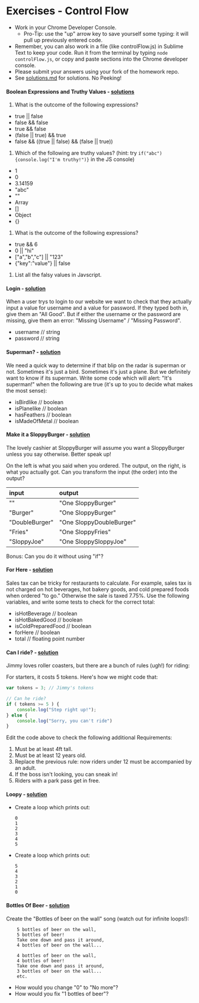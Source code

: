 # Exercises - Control Flow

- Work in your Chrome Developer Console.  
    * Pro-Tip: use the "up" arrow key to save yourself some typing: it will pull up previously entered code.
- Remember, you can also work in a file (like controlFlow.js) in Sublime Text to keep your code.  Run it from the terminal by typing `node controlFlow.js`, or copy and paste sections into the Chrome developer console.
- Please submit your answers using your fork of the homework repo.
- See [solutions.md](solutions.md) for solutions. No Peeking!


#### Boolean Expressions and Truthy Values - [solutions](solutions.md)

1. What is the outcome of the following expressions?

  * true || false
  * false && false
  * true && false
  * (false || true) && true
  * false && ((true || false) && (false || true))

1. Which of the following are truthy values? (hint: try `if("abc"){console.log("I'm truthy!")}` in the JS console)
  * 1
  * 0
  * 3.14159
  * "abc"
  * ""
  * Array
  * []
  * Object
  * {}

1. What is the outcome of the following expressions?
  *  true && 6
  *  0 || "hi"
  *  ["a","b","c"] || "123"
  *  {"key":"value"} || false

1. List all the falsy values in Javscript.

#### Login - [solution](solutions.md)
When a user trys to login to our website we want to check that they actually input a value for username and a value for password. If they typed both in, give them an "All Good". But if either the username or the password are missing, give them an error: "Missing Username" / "Missing Password".
* username // string
* password // string


#### Superman? - [solution](solutions.md)
We need a quick way to determine if that blip on the radar is superman or not. Sometimes it's just a bird. Sometimes it's just a plane. But we definitely want to know if its superman. Write some code which will alert: "It's superman!" when the following are true (it's up to you to decide what makes the most sense):
* isBirdlike // boolean
* isPlanelike // boolean
* hasFeathers // boolean
* isMadeOfMetal // boolean


#### Make it a SloppyBurger - [solution](solutions.md)
The lovely cashier at SloppyBurger will assume you want a SloppyBurger unless you say otherwise. Better speak up!

On the left is what you said when you ordered. The output, on the right, is what you actually got. Can you transform the input (the order) into the output?

| input | output |
|:--------------|:--------------|
| "" | "One SloppyBurger" |
"Burger" | "One SloppyBurger" |
"DoubleBurger" | "One SloppyDoubleBurger" |
"Fries" | "One SloppyFries" |
"SloppyJoe" | "One SloppySloppyJoe" |

Bonus: Can you do it without using "if"?



#### For Here - [solution](solutions.md)
Sales tax can be tricky for restaurants to calculate. For example, sales tax is not charged on hot beverages, hot bakery goods, and cold prepared foods when ordered "to go." Otherwise the sale is taxed 7.75%. Use the following variables, and write some tests to check for the correct total:
* isHotBeverage // boolean
* isHotBakedGood // boolean
* isColdPreparedFood // boolean
* forHere // boolean
* total // floating point number


#### Can I ride? - [solution](solutions.md)
Jimmy loves roller coasters, but there are a bunch of rules (ugh!) for riding:

For starters, it costs 5 tokens. Here's how we might code that:

```js
var tokens = 3; // Jimmy's tokens

// Can he ride?
if ( tokens >= 5 ) {
    console.log("Step right up!");
} else {
    console.log("Sorry, you can't ride")
}
```
Edit the code above to check the following additional Requirements:

1. Must be at least 4ft tall.
2. Must be at least 12 years old.
3. Replace the previous rule: now riders under 12 must be accompanied by an adult.
4. If the boss isn't looking, you can sneak in!
5. Riders with a park pass get in free.


#### Loopy - [solution](solutions.md)
* Create a loop which prints out:

    ```
    0
    1
    2
    3
    4
    5
    ```
* Create a loop which prints out:

    ```
    5
    4
    3
    2
    1
    0
    ```



#### Bottles Of Beer - [solution](solutions.md)
Create the "Bottles of beer on the wall" song (watch out for infinite loops!):
```
    5 bottles of beer on the wall,
    5 bottles of beer!
    Take one down and pass it around,
    4 bottles of beer on the wall...
    
    4 bottles of beer on the wall,
    4 bottles of beer!
    Take one down and pass it around,
    3 bottles of beer on the wall...
    etc.
```

* How would you change "0" to "No more"?
* How would you fix "1 bottles of beer"?
